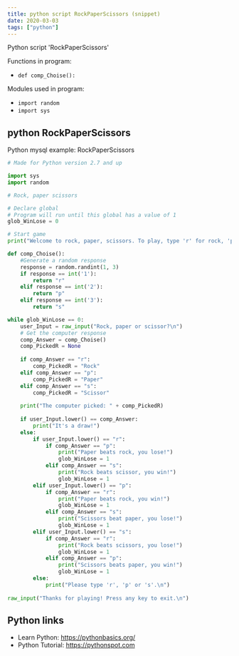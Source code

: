 ```yaml
---
title: python script RockPaperScissors (snippet)
date: 2020-03-03
tags: ["python"]
---
```

Python script 'RockPaperScissors'

Functions in program: 
* `def comp_Choise():`

Modules used in program: 
* `import random`
* `import sys`

## python RockPaperScissors

Python mysql example: RockPaperScissors

```python
# Made for Python version 2.7 and up

import sys
import random

# Rock, paper scissors

# Declare global
# Program will run until this global has a value of 1
glob_WinLose = 0

# Start game
print("Welcome to rock, paper, scissors. To play, type 'r' for rock, 'p' for paper and 's' for scissors.\n")

def comp_Choise():
	#Generate a random response
	response = random.randint(1, 3)
	if response == int('1'):
		return "r"
	elif response == int('2'):
		return "p"
	elif response == int('3'):
		return "s"

while glob_WinLose == 0:
	user_Input = raw_input("Rock, paper or scissor?\n")	
	# Get the computer response
	comp_Answer = comp_Choise()
	comp_PickedR = None	
	
	if comp_Answer == "r":
		comp_PickedR = "Rock"
	elif comp_Answer == "p":
		comp_PickedR = "Paper"
	elif comp_Answer == "s":
		comp_PickedR = "Scissor"
	
	print("The computer picked: " + comp_PickedR)
	
	if user_Input.lower() == comp_Answer:
		print("It's a draw!")
	else:
		if user_Input.lower() == "r":
			if comp_Answer == "p":
				print("Paper beats rock, you lose!")
				glob_WinLose = 1
			elif comp_Answer == "s":
				print("Rock beats scissor, you win!")
				glob_WinLose = 1
		elif user_Input.lower() == "p":
			if comp_Answer == "r":
				print("Paper beats rock, you win!")
				glob_WinLose = 1
			elif comp_Answer == "s":
				print("Scissors beat paper, you lose!")
				glob_WinLose = 1
		elif user_Input.lower() == "s":
			if comp_Answer == "r":
				print("Rock beats scissors, you lose!")
				glob_WinLose = 1
			elif comp_Answer == "p":
				print("Scissors beats paper, you win!")
				glob_WinLose = 1
		else:
			print("Please type 'r', 'p' or 's'.\n")
			
raw_input("Thanks for playing! Press any key to exit.\n")

```

## Python links

- Learn Python: https://pythonbasics.org/
- Python Tutorial: https://pythonspot.com
